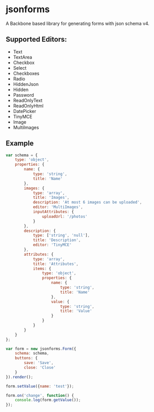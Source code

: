 # jsonforms

A Backbone based library for generating forms with json schema v4. 

## Supported Editors:

* Text
* TextArea
* Checkbox
* Select
* Checkboxes
* Radio
* HiddenJson
* Hidden
* Password
* ReadOnlyText
* ReadOnlyHtml
* DatePicker
* TinyMCE
* Image
* MultiImages

## Example

```javascript
var schema = {
    type: 'object',
    properties: {
        name: {
            type: 'string',
            title: 'Name'
        },
        images: {
            type: 'array',
            title: 'Images',
            description: 'At most 6 images can be uploaded',
            editor: 'MultiImages',
            inputAttributes: {
                uploadUrl: '/photos'
            }
        },
        description: {
            type: ['string', 'null'],
            title: 'Description',
            editor: 'TinyMCE'
        },
        attributes: {
            type: 'array',
            title: 'Attributes',
            items: {
                type: 'object',
                properties: {
                    name: {
                        type: 'string',
                        title: 'Name'
                    },
                    value: {
                        type: 'string',
                        title: 'Value'
                    }
                }
            }
        }
    }
};

var form = new jsonforms.Form({
    schema: schema,
    buttons: {
        save: 'Save',
        close: 'Close'
    }
}).render();

form.setValue({name: 'test'});

form.on('change', function() {
    console.log(form.getValue());
});
```
